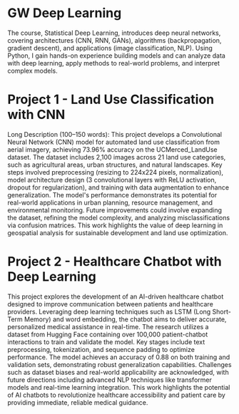 # GW Deep Learning

The course, Statistical Deep Learning, introduces deep neural networks, covering architectures (CNN, RNN, GANs), algorithms (backpropagation, gradient descent), and applications (image classification, NLP). Using Python, I gain hands-on experience building models and can analyze data with deep learning, apply methods to real-world problems, and interpret complex models.

# Project 1 - Land Use Classification with CNN

Long Description (100–150 words): This project develops a Convolutional Neural Network (CNN) model for automated land use classification from aerial imagery, achieving 73.96% accuracy on the UCMerced_LandUse dataset. The dataset includes 2,100 images across 21 land use categories, such as agricultural areas, urban structures, and natural landscapes. Key steps involved preprocessing (resizing to 224x224 pixels, normalization), model architecture design (3 convolutional layers with ReLU activation, dropout for regularization), and training with data augmentation to enhance generalization. The model's performance demonstrates its potential for real-world applications in urban planning, resource management, and environmental monitoring. Future improvements could involve expanding the dataset, refining the model complexity, and analyzing misclassifications via confusion matrices. This work highlights the value of deep learning in geospatial analysis for sustainable development and land use optimization.

# Project 2 - Healthcare Chatbot with Deep Learning

This project explores the development of an AI-driven healthcare chatbot designed to improve communication between patients and healthcare providers. Leveraging deep learning techniques such as LSTM (Long Short-Term Memory) and word embedding, the chatbot aims to deliver accurate, personalized medical assistance in real-time. The research utilizes a dataset from Hugging Face containing over 100,000 patient-chatbot interactions to train and validate the model. Key stages include text preprocessing, tokenization, and sequence padding to optimize performance. The model achieves an accuracy of 0.88 on both training and validation sets, demonstrating robust generalization capabilities. Challenges such as dataset biases and real-world applicability are acknowledged, with future directions including advanced NLP techniques like transformer models and real-time learning integration. This work highlights the potential of AI chatbots to revolutionize healthcare accessibility and patient care by providing immediate, reliable medical guidance.
